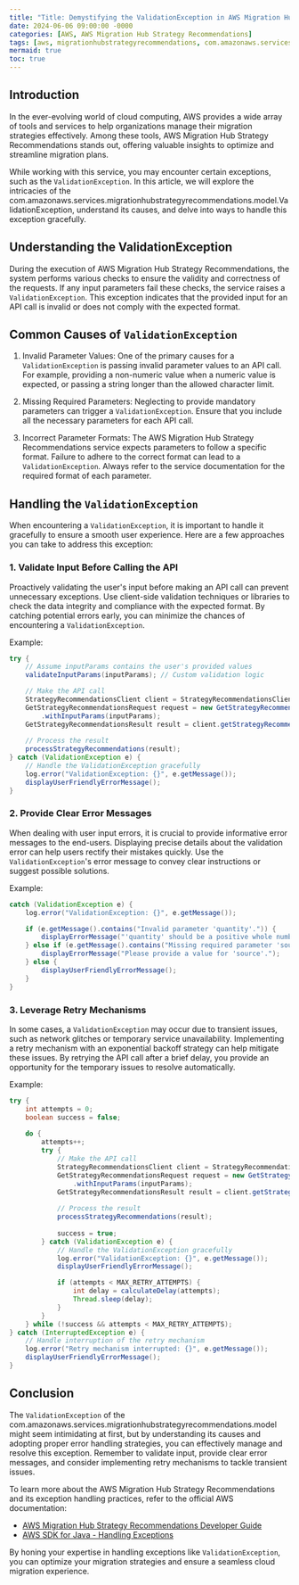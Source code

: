 ```yaml
---
title: "Title: Demystifying the ValidationException in AWS Migration Hub Strategy Recommendations"
date: 2024-06-06 09:00:00 -0000
categories: [AWS, AWS Migration Hub Strategy Recommendations]
tags: [aws, migrationhubstrategyrecommendations, com.amazonaws.services.migrationhubstrategyrecommendations.model]
mermaid: true
toc: true
---
```



## Introduction

In the ever-evolving world of cloud computing, AWS provides a wide array of tools and services to help organizations manage their migration strategies effectively. Among these tools, AWS Migration Hub Strategy Recommendations stands out, offering valuable insights to optimize and streamline migration plans.

While working with this service, you may encounter certain exceptions, such as the `ValidationException`. In this article, we will explore the intricacies of the com.amazonaws.services.migrationhubstrategyrecommendations.model.ValidationException, understand its causes, and delve into ways to handle this exception gracefully.

## Understanding the ValidationException

During the execution of AWS Migration Hub Strategy Recommendations, the system performs various checks to ensure the validity and correctness of the requests. If any input parameters fail these checks, the service raises a `ValidationException`. This exception indicates that the provided input for an API call is invalid or does not comply with the expected format.

## Common Causes of `ValidationException`

1. Invalid Parameter Values:
   One of the primary causes for a `ValidationException` is passing invalid parameter values to an API call. For example, providing a non-numeric value when a numeric value is expected, or passing a string longer than the allowed character limit.

2. Missing Required Parameters:
   Neglecting to provide mandatory parameters can trigger a `ValidationException`. Ensure that you include all the necessary parameters for each API call.

3. Incorrect Parameter Formats:
   The AWS Migration Hub Strategy Recommendations service expects parameters to follow a specific format. Failure to adhere to the correct format can lead to a `ValidationException`. Always refer to the service documentation for the required format of each parameter.

## Handling the `ValidationException`

When encountering a `ValidationException`, it is important to handle it gracefully to ensure a smooth user experience. Here are a few approaches you can take to address this exception:

### 1. Validate Input Before Calling the API

Proactively validating the user's input before making an API call can prevent unnecessary exceptions. Use client-side validation techniques or libraries to check the data integrity and compliance with the expected format. By catching potential errors early, you can minimize the chances of encountering a `ValidationException`.

Example:
```java
try {
    // Assume inputParams contains the user's provided values
    validateInputParams(inputParams); // Custom validation logic

    // Make the API call
    StrategyRecommendationsClient client = StrategyRecommendationsClient.builder().build();
    GetStrategyRecommendationsRequest request = new GetStrategyRecommendationsRequest()
        .withInputParams(inputParams);
    GetStrategyRecommendationsResult result = client.getStrategyRecommendations(request);
    
    // Process the result
    processStrategyRecommendations(result);
} catch (ValidationException e) {
    // Handle the ValidationException gracefully
    log.error("ValidationException: {}", e.getMessage());
    displayUserFriendlyErrorMessage();
}
```

### 2. Provide Clear Error Messages

When dealing with user input errors, it is crucial to provide informative error messages to the end-users. Displaying precise details about the validation error can help users rectify their mistakes quickly. Use the `ValidationException`'s error message to convey clear instructions or suggest possible solutions.

Example:
```java
catch (ValidationException e) {
    log.error("ValidationException: {}", e.getMessage());

    if (e.getMessage().contains("Invalid parameter 'quantity'.")) {
        displayErrorMessage("'quantity' should be a positive whole number.");
    } else if (e.getMessage().contains("Missing required parameter 'source'.")) {
        displayErrorMessage("Please provide a value for 'source'.");
    } else {
        displayUserFriendlyErrorMessage();
    }
}
```

### 3. Leverage Retry Mechanisms

In some cases, a `ValidationException` may occur due to transient issues, such as network glitches or temporary service unavailability. Implementing a retry mechanism with an exponential backoff strategy can help mitigate these issues. By retrying the API call after a brief delay, you provide an opportunity for the temporary issues to resolve automatically.

Example:
```java
try {
    int attempts = 0;
    boolean success = false;
    
    do {
        attempts++;
        try {
            // Make the API call
            StrategyRecommendationsClient client = StrategyRecommendationsClient.builder().build();
            GetStrategyRecommendationsRequest request = new GetStrategyRecommendationsRequest()
                .withInputParams(inputParams);
            GetStrategyRecommendationsResult result = client.getStrategyRecommendations(request);
    
            // Process the result
            processStrategyRecommendations(result);
    
            success = true;
        } catch (ValidationException e) {
            // Handle the ValidationException gracefully
            log.error("ValidationException: {}", e.getMessage());
            displayUserFriendlyErrorMessage();

            if (attempts < MAX_RETRY_ATTEMPTS) {
                int delay = calculateDelay(attempts);
                Thread.sleep(delay);
            }
        }
    } while (!success && attempts < MAX_RETRY_ATTEMPTS);
} catch (InterruptedException e) {
    // Handle interruption of the retry mechanism
    log.error("Retry mechanism interrupted: {}", e.getMessage());
    displayUserFriendlyErrorMessage();
}
```

## Conclusion

The `ValidationException` of the com.amazonaws.services.migrationhubstrategyrecommendations.model might seem intimidating at first, but by understanding its causes and adopting proper error handling strategies, you can effectively manage and resolve this exception. Remember to validate input, provide clear error messages, and consider implementing retry mechanisms to tackle transient issues.

To learn more about the AWS Migration Hub Strategy Recommendations and its exception handling practices, refer to the official AWS documentation:

- [AWS Migration Hub Strategy Recommendations Developer Guide](https://docs.aws.amazon.com/migrationhub-strategy/latest/APIReference/Welcome.html)
- [AWS SDK for Java - Handling Exceptions](https://docs.aws.amazon.com/sdk-for-java/latest/developer-guide/exceptions.html)

By honing your expertise in handling exceptions like `ValidationException`, you can optimize your migration strategies and ensure a seamless cloud migration experience.